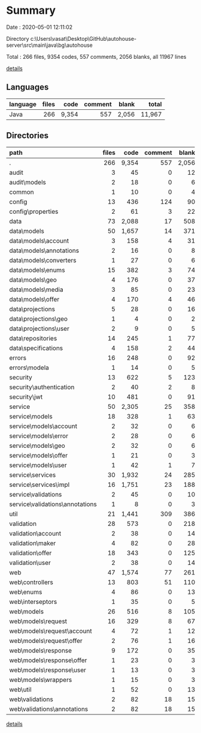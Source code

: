 # Summary

Date : 2020-05-01 12:11:02

Directory c:\Users\vasat\Desktop\GitHub\autohouse-server\src\main\java\bg\autohouse

Total : 266 files,  9354 codes, 557 comments, 2056 blanks, all 11967 lines

[details](details.md)

## Languages
| language | files | code | comment | blank | total |
| :--- | ---: | ---: | ---: | ---: | ---: |
| Java | 266 | 9,354 | 557 | 2,056 | 11,967 |

## Directories
| path | files | code | comment | blank | total |
| :--- | ---: | ---: | ---: | ---: | ---: |
| . | 266 | 9,354 | 557 | 2,056 | 11,967 |
| audit | 3 | 45 | 0 | 12 | 57 |
| audit\models | 2 | 18 | 0 | 6 | 24 |
| common | 1 | 10 | 0 | 4 | 14 |
| config | 13 | 436 | 124 | 90 | 650 |
| config\properties | 2 | 61 | 3 | 22 | 86 |
| data | 73 | 2,088 | 17 | 508 | 2,613 |
| data\models | 50 | 1,657 | 14 | 371 | 2,042 |
| data\models\account | 3 | 158 | 4 | 31 | 193 |
| data\models\annotations | 2 | 16 | 0 | 8 | 24 |
| data\models\converters | 1 | 27 | 0 | 6 | 33 |
| data\models\enums | 15 | 382 | 3 | 74 | 459 |
| data\models\geo | 4 | 176 | 0 | 37 | 213 |
| data\models\media | 3 | 85 | 0 | 23 | 108 |
| data\models\offer | 4 | 170 | 4 | 46 | 220 |
| data\projections | 5 | 28 | 0 | 16 | 44 |
| data\projections\geo | 1 | 4 | 0 | 2 | 6 |
| data\projections\user | 2 | 9 | 0 | 5 | 14 |
| data\repositories | 14 | 245 | 1 | 77 | 323 |
| data\specifications | 4 | 158 | 2 | 44 | 204 |
| errors | 16 | 248 | 0 | 92 | 340 |
| errors\modela | 1 | 14 | 0 | 5 | 19 |
| security | 13 | 622 | 5 | 123 | 750 |
| security\authentication | 2 | 40 | 2 | 8 | 50 |
| security\jwt | 10 | 481 | 0 | 91 | 572 |
| service | 50 | 2,305 | 25 | 358 | 2,688 |
| service\models | 18 | 328 | 1 | 63 | 392 |
| service\models\account | 2 | 32 | 0 | 6 | 38 |
| service\models\error | 2 | 28 | 0 | 6 | 34 |
| service\models\geo | 2 | 32 | 0 | 6 | 38 |
| service\models\offer | 1 | 21 | 0 | 3 | 24 |
| service\models\user | 1 | 42 | 1 | 7 | 50 |
| service\services | 30 | 1,932 | 24 | 285 | 2,241 |
| service\services\impl | 16 | 1,751 | 23 | 188 | 1,962 |
| service\validations | 2 | 45 | 0 | 10 | 55 |
| service\validations\annotations | 1 | 8 | 0 | 3 | 11 |
| util | 21 | 1,441 | 309 | 386 | 2,136 |
| validation | 28 | 573 | 0 | 218 | 791 |
| validation\account | 2 | 38 | 0 | 14 | 52 |
| validation\maker | 4 | 82 | 0 | 28 | 110 |
| validation\offer | 18 | 343 | 0 | 125 | 468 |
| validation\user | 2 | 38 | 0 | 14 | 52 |
| web | 47 | 1,574 | 77 | 261 | 1,912 |
| web\controllers | 13 | 803 | 51 | 110 | 964 |
| web\enums | 4 | 86 | 0 | 13 | 99 |
| web\interseptors | 1 | 35 | 0 | 5 | 40 |
| web\models | 26 | 516 | 8 | 105 | 629 |
| web\models\request | 16 | 329 | 8 | 67 | 404 |
| web\models\request\account | 4 | 72 | 1 | 12 | 85 |
| web\models\request\offer | 2 | 76 | 1 | 16 | 93 |
| web\models\response | 9 | 172 | 0 | 35 | 207 |
| web\models\response\offer | 1 | 23 | 0 | 3 | 26 |
| web\models\response\user | 1 | 13 | 0 | 3 | 16 |
| web\models\wrappers | 1 | 15 | 0 | 3 | 18 |
| web\util | 1 | 52 | 0 | 13 | 65 |
| web\validations | 2 | 82 | 18 | 15 | 115 |
| web\validations\annotations | 2 | 82 | 18 | 15 | 115 |

[details](details.md)